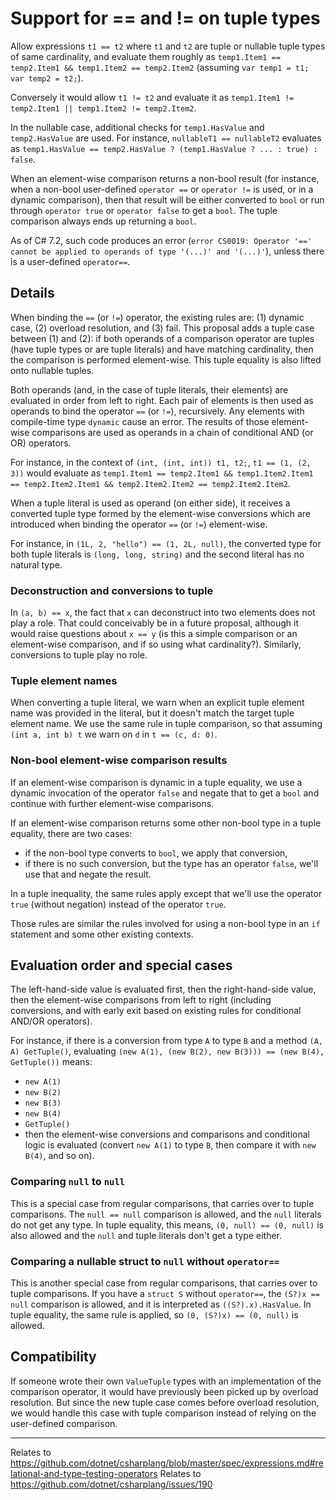 # Support for == and != on tuple types

Allow expressions `t1 == t2` where `t1` and `t2` are tuple or nullable tuple types of same cardinality, and evaluate them roughly as `temp1.Item1 == temp2.Item1 && temp1.Item2 == temp2.Item2` (assuming `var temp1 = t1; var temp2 = t2;`).

Conversely it would allow `t1 != t2` and evaluate it as `temp1.Item1 != temp2.Item1 || temp1.Item2 != temp2.Item2`.

In the nullable case, additional checks for `temp1.HasValue` and `temp2.HasValue` are used. For instance, `nullableT1 == nullableT2` evaluates as `temp1.HasValue == temp2.HasValue ? (temp1.HasValue ? ... : true) : false`.

When an element-wise comparison returns a non-bool result (for instance, when a non-bool user-defined `operator ==` or `operator !=` is used, or in a dynamic comparison), then that result will be either converted to `bool` or run through `operator true` or `operator false` to get a `bool`. The tuple comparison always ends up returning a `bool`.

As of C# 7.2, such code produces an error (`error CS0019: Operator '==' cannot be applied to operands of type '(...)' and '(...)'`), unless there is a user-defined `operator==`.

## Details

When binding the `==` (or `!=`) operator, the existing rules are: (1) dynamic case, (2) overload resolution, and (3) fail.
This proposal adds a tuple case between (1) and (2): if both operands of a comparison operator are tuples (have tuple types or are tuple literals) and have matching cardinality, then the comparison is performed element-wise. This tuple equality is also lifted onto nullable tuples.

Both operands (and, in the case of tuple literals, their elements) are evaluated in order from left to right. Each pair of elements is then used as operands to bind the operator `==` (or `!=`), recursively. Any elements with compile-time type `dynamic` cause an error. The results of those element-wise comparisons are used as operands in a chain of conditional AND (or OR) operators.

For instance, in the context of `(int, (int, int)) t1, t2;`, `t1 == (1, (2, 3))` would evaluate as `temp1.Item1 == temp2.Item1 && temp1.Item2.Item1 == temp2.Item2.Item1 && temp2.Item2.Item2 == temp2.Item2.Item2`.

When a tuple literal is used as operand (on either side), it receives a converted tuple type formed by the element-wise conversions which are introduced when binding the operator `==` (or `!=`) element-wise. 

For instance, in `(1L, 2, "hello") == (1, 2L, null)`, the converted type for both tuple literals is `(long, long, string)` and the second literal has no natural type.


### Deconstruction and conversions to tuple
In `(a, b) == x`, the fact that `x` can deconstruct into two elements does not play a role. That could conceivably be in a future proposal, although it would raise questions about `x == y` (is this a simple comparison or an element-wise comparison, and if so using what cardinality?).
Similarly, conversions to tuple play no role.

### Tuple element names

When converting a tuple literal, we warn when an explicit tuple element name was provided in the literal, but it doesn't match the target tuple element name.
We use the same rule in tuple comparison, so that assuming `(int a, int b) t` we warn on `d` in `t == (c, d: 0)`.

### Non-bool element-wise comparison results

If an element-wise comparison is dynamic in a tuple equality, we use a dynamic invocation of the operator `false` and negate that to get a `bool` and continue with further element-wise comparisons. 

If an element-wise comparison returns some other non-bool type in a tuple equality, there are two cases:
- if the non-bool type converts to `bool`, we apply that conversion,
- if there is no such conversion, but the type has an operator `false`, we'll use that and negate the result.

In a tuple inequality, the same rules apply except that we'll use the operator `true` (without negation) instead of the operator `true`.

Those rules are similar the rules involved for using a non-bool type in an `if` statement and some other existing contexts.

## Evaluation order and special cases
The left-hand-side value is evaluated first, then the right-hand-side value, then the element-wise comparisons from left to right (including conversions, and with early exit based on existing rules for conditional AND/OR operators).

For instance, if there is a conversion from type `A` to type `B` and a method `(A, A) GetTuple()`, evaluating `(new A(1), (new B(2), new B(3))) == (new B(4), GetTuple())` means:
- `new A(1)`
- `new B(2)`
- `new B(3)`
- `new B(4)`
- `GetTuple()`
- then the element-wise conversions and comparisons and conditional logic is evaluated (convert `new A(1)` to type `B`, then compare it with `new B(4)`, and so on).

### Comparing `null` to `null`

This is a special case from regular comparisons, that carries over to tuple comparisons. The `null == null` comparison is allowed, and the `null` literals do not get any type.
In tuple equality, this means, `(0, null) == (0, null)` is also allowed and the `null` and tuple literals don't get a type either.

### Comparing a nullable struct to `null` without `operator==`

This is another special case from regular comparisons, that carries over to tuple comparisons.
If you have a `struct S` without `operator==`, the `(S?)x == null` comparison is allowed, and it is interpreted as `((S?).x).HasValue`.
In tuple equality, the same rule is applied, so `(0, (S?)x) == (0, null)` is allowed.

## Compatibility

If someone wrote their own `ValueTuple` types with  an implementation of the comparison operator, it would have previously been picked up by overload resolution. But since the new tuple case comes before overload resolution, we would handle this case with tuple comparison instead of relying on the user-defined comparison.

----

Relates to https://github.com/dotnet/csharplang/blob/master/spec/expressions.md#relational-and-type-testing-operators
Relates to https://github.com/dotnet/csharplang/issues/190
